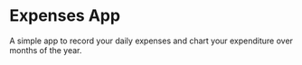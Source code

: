 # Expenses App

A simple app to record your daily expenses and chart your expenditure over months of the year.
